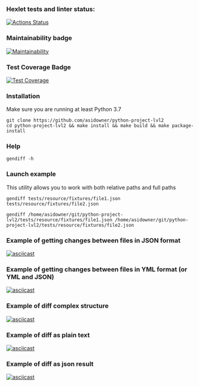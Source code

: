 ### Hexlet tests and linter status:
[![Actions Status](https://github.com/asidowner/python-project-lvl2/workflows/hexlet-check/badge.svg)](https://github.com/asidowner/python-project-lvl2/actions)

### Maintainability badge
[![Maintainability](https://api.codeclimate.com/v1/badges/2870a32618f322e4b392/maintainability)](https://codeclimate.com/github/asidowner/python-project-lvl2/maintainability)

### Test Coverage Badge
[![Test Coverage](https://api.codeclimate.com/v1/badges/2870a32618f322e4b392/test_coverage)](https://codeclimate.com/github/asidowner/python-project-lvl2/test_coverage)

### Installation

Make sure you are running at least Python 3.7

```commandline
git clone https://github.com/asidowner/python-project-lvl2
cd python-project-lvl2 && make install && make build && make package-install
```

### Help

```commandline
gendiff -h
```

### Launch example

This utility allows you to work with both relative paths and full paths

```commandline
gendiff tests/resource/fixtures/file1.json tests/resource/fixtures/file2.json

gendiff /home/asidowner/git/python-project-lvl2/tests/resource/fixtures/file1.json /home/asidowner/git/python-project-lvl2/tests/resource/fixtures/file2.json
```


### Example of getting changes between files in JSON format
[![asciicast](https://asciinema.org/a/w2G7XQbUA04x0DD31ztoosciD.svg)](https://asciinema.org/a/w2G7XQbUA04x0DD31ztoosciD)


### Example of getting changes between files in YML format (or YML and JSON)
[![asciicast](https://asciinema.org/a/IekVUBU8kYE8yF1eUZTqFuk6y.svg)](https://asciinema.org/a/IekVUBU8kYE8yF1eUZTqFuk6y)

### Example of diff complex structure
[![asciicast](https://asciinema.org/a/u6P88ZgakqGcTOontdBEvSRXY.svg)](https://asciinema.org/a/u6P88ZgakqGcTOontdBEvSRXY)

### Example of diff as plain text
[![asciicast](https://asciinema.org/a/DLvdxO2jxFknXi02Fc4O25GZS.svg)](https://asciinema.org/a/DLvdxO2jxFknXi02Fc4O25GZS)

### Example of diff as json result
[![asciicast](https://asciinema.org/a/U87rL7cHlpER7seyAVnlche2S.svg)](https://asciinema.org/a/U87rL7cHlpER7seyAVnlche2S)